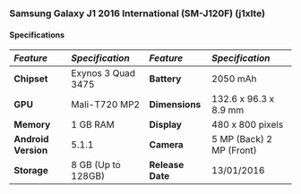 ### Samsung Galaxy J1 2016 International (SM-J120F) (j1xlte)

#### Specifications

| *Feature*                   | *Specification*                   | *Feature*                   | *Specification*                   |
| :-------------------------- | :-------------------------------- | :-------------------------- | :-------------------------------- |
| **Chipset**                 | Exynos 3 Quad 3475                | **Battery**                 | 2050 mAh                          |
| **GPU**                     | Mali-T720 MP2                     | **Dimensions**              | 132.6 x 96.3 x 8.9 mm             |
| **Memory**                  | 1 GB RAM                          | **Display**                 | 480 x 800  pixels                 |
| **Android Version**         | 5.1.1                             | **Camera**                  | 5 MP (Back) 2 MP (Front)          |
| **Storage**                 | 8 GB (Up to 128GB)                | **Release Date**            | 13/01/2016                        |
